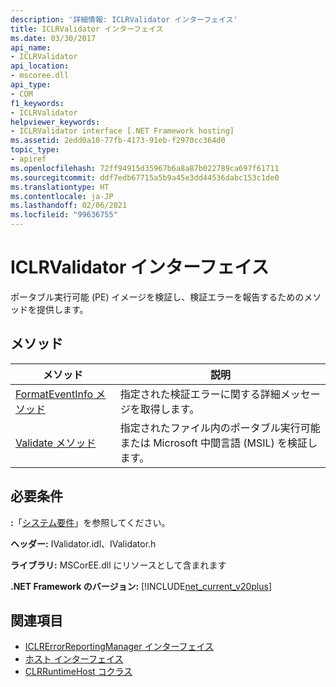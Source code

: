 ```yaml
---
description: '詳細情報: ICLRValidator インターフェイス'
title: ICLRValidator インターフェイス
ms.date: 03/30/2017
api_name:
- ICLRValidator
api_location:
- mscoree.dll
api_type:
- COM
f1_keywords:
- ICLRValidator
helpviewer_keywords:
- ICLRValidator interface [.NET Framework hosting]
ms.assetid: 2edd0a10-77fb-4173-91eb-f2970cc364d0
topic_type:
- apiref
ms.openlocfilehash: 72ff94915d35967b6a8a87b022789ca697f61711
ms.sourcegitcommit: ddf7edb67715a5b9a45e3dd44536dabc153c1de0
ms.translationtype: HT
ms.contentlocale: ja-JP
ms.lasthandoff: 02/06/2021
ms.locfileid: "99636755"
---
```

# <a name="iclrvalidator-interface"></a>ICLRValidator インターフェイス

ポータブル実行可能 (PE) イメージを検証し、検証エラーを報告するためのメソッドを提供します。  
  
## <a name="methods"></a>メソッド  
  
|メソッド|説明|  
|------------|-----------------|  
|[FormatEventInfo メソッド](iclrvalidator-formateventinfo-method.md)|指定された検証エラーに関する詳細メッセージを取得します。|  
|[Validate メソッド](iclrvalidator-validate-method.md)|指定されたファイル内のポータブル実行可能または Microsoft 中間言語 (MSIL) を検証します。|  
  
## <a name="requirements"></a>必要条件  

 **:**「[システム要件](../../get-started/system-requirements.md)」を参照してください。  
  
 **ヘッダー:** IValidator.idl、IValidator.h  
  
 **ライブラリ:** MSCorEE.dll にリソースとして含まれます  
  
 **.NET Framework のバージョン:** [!INCLUDE[net_current_v20plus](../../../../includes/net-current-v20plus-md.md)]  
  
## <a name="see-also"></a>関連項目

- [ICLRErrorReportingManager インターフェイス](iclrerrorreportingmanager-interface.md)
- [ホスト インターフェイス](hosting-interfaces.md)
- [CLRRuntimeHost コクラス](clrruntimehost-coclass.md)
